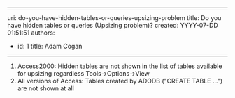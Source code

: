 

---
uri: do-you-have-hidden-tables-or-queries-upsizing-problem
title: Do you have hidden tables or queries (Upsizing problem)?
created: YYYY-07-DD 01:51:51
authors:
  - id: 1
    title: Adam Cogan
---




<span class='intro'> 
  <ol>
    <li>Access2000&#58; Hidden tables are not shown in the list of tables available for upsizing regardless Tools-&gt;Options-&gt;View </li>
    <li>All versions of Access&#58; Tables created by ADODB (&quot;CREATE TABLE ...&quot;) are not shown at all </li>
</ol>
 </span>




